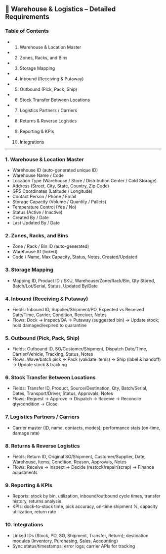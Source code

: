 ## 🔹 Warehouse & Logistics – Detailed Requirements

### Table of Contents
- 1. Warehouse & Location Master
- 2. Zones, Racks, and Bins
- 3. Storage Mapping
- 4. Inbound (Receiving & Putaway)
- 5. Outbound (Pick, Pack, Ship)
- 6. Stock Transfer Between Locations
- 7. Logistics Partners / Carriers
- 8. Returns & Reverse Logistics
- 9. Reporting & KPIs
- 10. Integrations

---

### 1. Warehouse & Location Master
- Warehouse ID (auto-generated unique ID)
- Warehouse Name / Code
- Location Type (Warehouse / Store / Distribution Center / Cold Storage)
- Address (Street, City, State, Country, Zip Code)
- GPS Coordinates (Latitude / Longitude)
- Contact Person / Phone / Email
- Storage Capacity (Volume / Quantity / Pallets)
- Temperature Control (Yes / No)
- Status (Active / Inactive)
- Created By / Date
- Last Updated By / Date

### 2. Zones, Racks, and Bins
- Zone / Rack / Bin ID (auto-generated)
- Warehouse ID (linked)
- Code / Name, Max Capacity, Status, Notes, Created/Updated

### 3. Storage Mapping
- Mapping ID, Product ID / SKU, Warehouse/Zone/Rack/Bin, Qty Stored, Batch/Lot/Serial, Status, Updated By/Date

### 4. Inbound (Receiving & Putaway)
- Fields: Inbound ID, Supplier/Shipment/PO, Expected vs Received Date/Time, Carrier, Condition, Receiver, Notes
- Flows: Dock → Inspect/QA → Putaway (suggested bin) → Update stock; hold damaged/expired to quarantine

### 5. Outbound (Pick, Pack, Ship)
- Fields: Outbound ID, SO/Customer/Shipment, Dispatch Date/Time, Carrier/Vehicle, Tracking, Status, Notes
- Flows: Wave/batch pick → Pack (validate items) → Ship (label & handoff) → Update stock & tracking

### 6. Stock Transfer Between Locations
- Fields: Transfer ID, Product, Source/Destination, Qty, Batch/Serial, Dates, Transport/Driver, Status, Approvals, Notes
- Flows: Request → Approve → Dispatch → Receive → Reconcile qty/condition → Close

### 7. Logistics Partners / Carriers
- Carrier master (ID, name, contacts, modes); performance stats (on-time, damage rate)

### 8. Returns & Reverse Logistics
- Fields: Return ID, Original SO/Shipment, Customer/Supplier, Date, Warehouse, Items, Condition, Reason, Approvals, Notes
- Flows: Receive → Inspect → Decide (restock/repair/scrap) → Finance adjustments

### 9. Reporting & KPIs
- Reports: stock by bin, utilization, inbound/outbound cycle times, transfer history, returns analysis
- KPIs: dock-to-stock time, pick accuracy, on-time shipment %, capacity utilization, return rate

### 10. Integrations
- Linked IDs (Stock, PO, SO, Shipment, Transfer, Return); destination modules (Inventory, Purchasing, Sales, Accounting)
- Sync status/timestamps; error logs; carrier APIs for tracking

